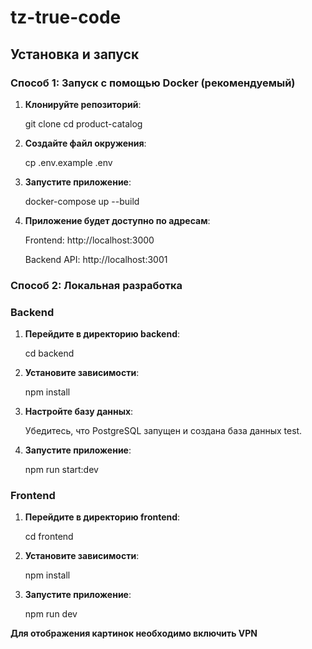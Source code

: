 # tz-true-code
##  Установка и запуск

### Способ 1: Запуск с помощью Docker (рекомендуемый)

1. **Клонируйте репозиторий**:
   
   git clone <your-repo-url>
   cd product-catalog


2. **Создайте файл окружения**:

    cp .env.example .env


3. **Запустите приложение**:

    docker-compose up --build
    

4. **Приложение будет доступно по адресам**:

    Frontend: http://localhost:3000

    Backend API: http://localhost:3001

### Способ 2: Локальная разработка

### Backend

1. **Перейдите в директорию backend**:
   
   cd backend

2. **Установите зависимости**:
   
   npm install
   
3. **Настройте базу данных**:    
  
    Убедитесь, что PostgreSQL запущен и создана база данных test.

4. **Запустите приложение**:
  
    npm run start:dev

### Frontend

1. **Перейдите в директорию frontend**:
   
   cd frontend

2. **Установите зависимости**:
   
   npm install

3. **Запустите приложение**:
  
    npm run dev


**Для отображения картинок необходимо включить VPN**
